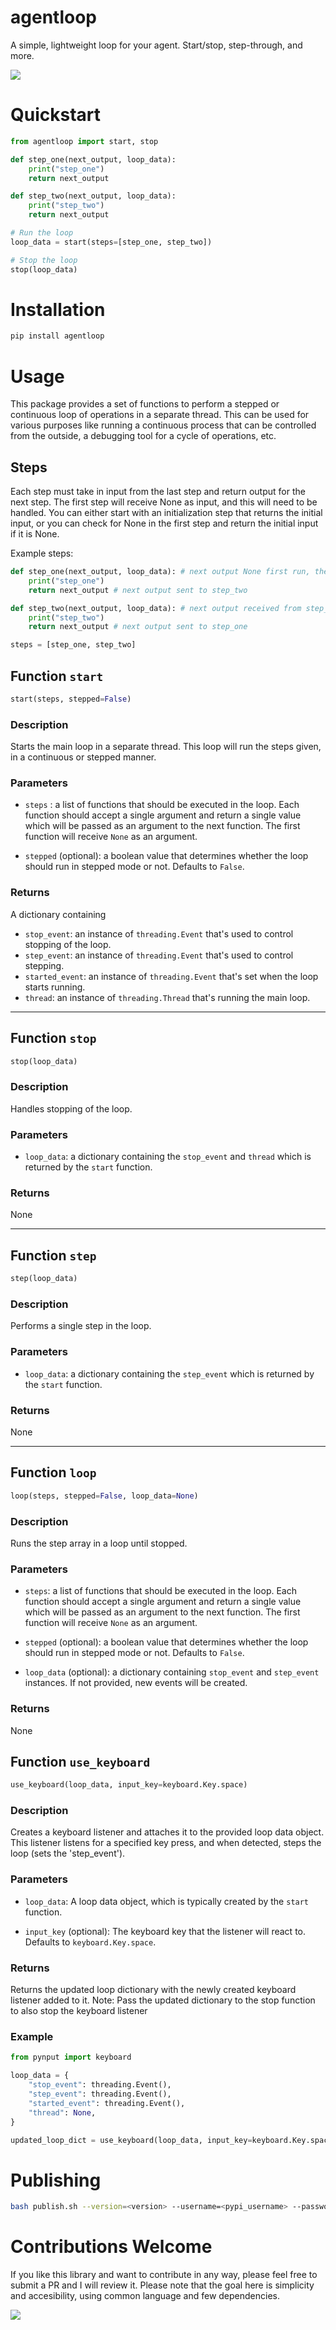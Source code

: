 # agentloop

A simple, lightweight loop for your agent. Start/stop, step-through, and more.

<img src="resources/image.jpg">

# Quickstart

```python
from agentloop import start, stop

def step_one(next_output, loop_data):
    print("step_one")
    return next_output

def step_two(next_output, loop_data):
    print("step_two")
    return next_output

# Run the loop
loop_data = start(steps=[step_one, step_two])

# Stop the loop
stop(loop_data)
```

# Installation

```bash
pip install agentloop
```

# Usage

This package provides a set of functions to perform a stepped or continuous loop of operations in a separate thread. This can be used for various purposes like running a continuous process that can be controlled from the outside, a debugging tool for a cycle of operations, etc.

## Steps

Each step must take in input from the last step and return output for the next step. The first step will receive None as input, and this will need to be handled. You can either start with an initialization step that returns the initial input, or you can check for None in the first step and return the initial input if it is None.

Example steps:

```python
def step_one(next_output, loop_data): # next output None first run, then received from step_two
    print("step_one")
    return next_output # next output sent to step_two

def step_two(next_output, loop_data): # next output received from step_one
    print("step_two")
    return next_output # next output sent to step_one

steps = [step_one, step_two]
```

## Function `start`

```python
start(steps, stepped=False)
```

### Description

Starts the main loop in a separate thread. This loop will run the steps given, in a continuous or stepped manner.

### Parameters

- `steps` : a list of functions that should be executed in the loop. Each function should accept a single argument and return a single value which will be passed as an argument to the next function. The first function will receive `None` as an argument.

- `stepped` (optional): a boolean value that determines whether the loop should run in stepped mode or not. Defaults to `False`.

### Returns

A dictionary containing

- `stop_event`: an instance of `threading.Event` that's used to control stopping of the loop.
- `step_event`: an instance of `threading.Event` that's used to control stepping.
- `started_event`: an instance of `threading.Event` that's set when the loop starts running.
- `thread`: an instance of `threading.Thread` that's running the main loop.

---

## Function `stop`

```python
stop(loop_data)
```

### Description

Handles stopping of the loop.

### Parameters

- `loop_data`: a dictionary containing the `stop_event` and `thread` which is returned by the `start` function.

### Returns

None

---

## Function `step`

```python
step(loop_data)
```

### Description

Performs a single step in the loop.

### Parameters

- `loop_data`: a dictionary containing the `step_event` which is returned by the `start` function.

### Returns

None

---

## Function `loop`

```python
loop(steps, stepped=False, loop_data=None)
```

### Description

Runs the step array in a loop until stopped.

### Parameters

- `steps`: a list of functions that should be executed in the loop. Each function should accept a single argument and return a single value which will be passed as an argument to the next function. The first function will receive `None` as an argument.

- `stepped` (optional): a boolean value that determines whether the loop should run in stepped mode or not. Defaults to `False`.

- `loop_data` (optional): a dictionary containing `stop_event` and `step_event` instances. If not provided, new events will be created.

### Returns

None

## Function `use_keyboard`

```python
use_keyboard(loop_data, input_key=keyboard.Key.space)
```

### Description

Creates a keyboard listener and attaches it to the provided loop data object. This listener listens for a specified key press, and when detected, steps the loop (sets the 'step_event').

### Parameters

- `loop_data`: A loop data object, which is typically created by the `start` function.

- `input_key` (optional): The keyboard key that the listener will react to. Defaults to `keyboard.Key.space`.

### Returns

Returns the updated loop dictionary with the newly created keyboard listener added to it.
Note: Pass the updated dictionary to the stop function to also stop the keyboard listener

### Example

```python
from pynput import keyboard

loop_data = {
    "stop_event": threading.Event(),
    "step_event": threading.Event(),
    "started_event": threading.Event(),
    "thread": None,
}

updated_loop_dict = use_keyboard(loop_data, input_key=keyboard.Key.space)
```

# Publishing

```bash
bash publish.sh --version=<version> --username=<pypi_username> --password=<pypi_password>
```

# Contributions Welcome

If you like this library and want to contribute in any way, please feel free to submit a PR and I will review it. Please note that the goal here is simplicity and accesibility, using common language and few dependencies.

<img src="resources/youcreatethefuture.jpg">

